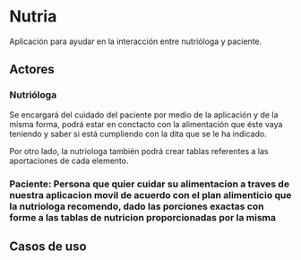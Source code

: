 # Nutria

Aplicación para ayudar en la interacción entre nutrióloga y paciente.


## Actores

### Nutrióloga
Se encargará del cuidado del paciente por medio de la aplicación y de la misma forma, podrá estar en conctacto con la alimentación que éste vaya teniendo y saber si está cumpliendo con la dita que se le ha indicado.

Por otro lado, la nutriologa también podrá crear tablas referentes a las aportaciones de cada elemento.

### Paciente: Persona que quier cuidar su alimentacion a traves de nuestra aplicacion movil de acuerdo con el plan alimenticio que la nutriologa recomendo, dado las porciones exactas con forme a las tablas de nutricion proporcionadas por la misma

## Casos de uso

